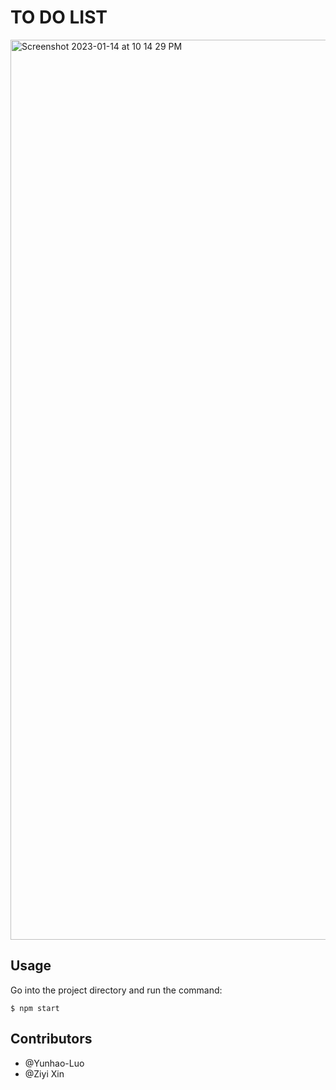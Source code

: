 # TO DO LIST

<img width="1440" alt="Screenshot 2023-01-14 at 10 14 29 PM" src="https://user-images.githubusercontent.com/86722488/212525905-881359a2-938c-4bd2-93f1-646243b135db.png">

## Usage

Go into the project directory and run the command:
```
$ npm start
```

## Contributors

- @Yunhao-Luo
- @Ziyi Xin
